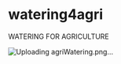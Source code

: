 # watering4agri
WATERING FOR AGRICULTURE

![Uploading agriWatering.png…](
![agriWatering_C](https://user-images.githubusercontent.com/56528849/137171443-9a430539-7451-4eae-b307-275eb5fe3d92.png)
)
